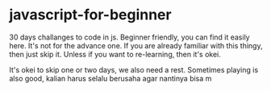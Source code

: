 # javascript-for-beginner

30 days challanges to code in js. Beginner friendly, you can find it easily here. It's not for the advance one. If you are already familiar with this thingy, then just skip it. Unless if you want to re-learning, then it's okei.

It's okei to skip one or two days, we also need a rest. Sometimes playing is also good, kalian harus selalu berusaha
agar nantinya bisa m
